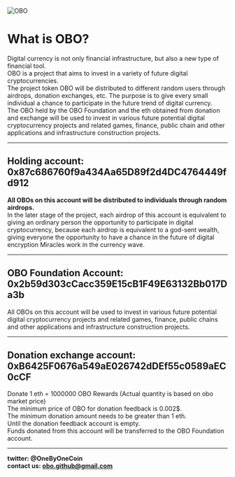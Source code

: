 ![OBO](https://avatars.githubusercontent.com/u/106155047?v=4)  
# What is OBO?
Digital currency is not only financial infrastructure, but also a new type of financial tool.   
OBO is a project that aims to invest in a variety of future digital cryptocurrencies.  
The project token OBO will be distributed to different random users through airdrops, donation exchanges, etc. The purpose is to give every small individual a chance to participate in the future trend of digital currency.  
The OBO held by the OBO Foundation and the eth obtained from donation and exchange will be used to invest in various future potential digital cryptocurrency projects and related games, finance, public chain and other applications and infrastructure construction projects.  

---------------
## **Holding account: 0x87c686760f9a434Aa65D89f2d4DC4764449fd912**  
**All OBOs on this account will be distributed to individuals through random airdrops.**  
In the later stage of the project, each airdrop of this account is equivalent to giving an ordinary person the opportunity to participate in digital cryptocurrency, because each airdrop is equivalent to a god-sent wealth, giving everyone the opportunity to have a chance in the future of digital encryption Miracles work in the currency wave.

---------------
## **OBO Foundation Account: 0x2b59d303cCacc359E15cB1F49E63132Bb017Da3b**  
All OBOs on this account will be used to invest in various future potential digital cryptocurrency projects and related games, finance, public chains and other applications and infrastructure construction projects.

---------------
## **Donation exchange account: 0xB6425F0676a549aE026742dDEf55c0589aEC0cCF**  
Donate 1 eth = 1000000 OBO Rewards (Actual quantity is based on obo market price)  
The minimum price of OBO for donation feedback is 0.002$.  
The minimum donation amount needs to be greater than 1 eth.  
Until the donation feedback account is empty.  
Funds donated from this account will be transferred to the OBO Foundation account.  

---------------
**twitter:  @OneByOneCoin**  
**contact us:   obo.github@gmail.com**  
